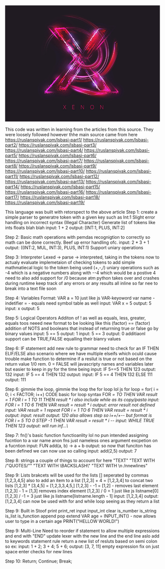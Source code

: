 <img
src="images/Xenon_Logo.jpg"
raw=true
alt="XENON"
style="margin-right: 10px;"
/>

This code was written in learning from the articles from this source. They were loosely followed however thhe main source came from here
https://ruslanspivak.com/lsbasi-part1/
https://ruslanspivak.com/lsbasi-part2/
https://ruslanspivak.com/lsbasi-part3/
https://ruslanspivak.com/lsbasi-part4/
https://ruslanspivak.com/lsbasi-part5/
https://ruslanspivak.com/lsbasi-part6/
https://ruslanspivak.com/lsbasi-part7/
https://ruslanspivak.com/lsbasi-part8/
https://ruslanspivak.com/lsbasi-part9/
https://ruslanspivak.com/lsbasi-part10/
https://ruslanspivak.com/lsbasi-part11/
https://ruslanspivak.com/lsbasi-part12/
https://ruslanspivak.com/lsbasi-part13/
https://ruslanspivak.com/lsbasi-part14/
https://ruslanspivak.com/lsbasi-part15/
https://ruslanspivak.com/lsbasi-part16/
https://ruslanspivak.com/lsbasi-part17/
https://ruslanspivak.com/lsbasi-part18/
https://ruslanspivak.com/lsbasi-part19/

This language was built with retorspect to the above article
Step 1: create a simple parser to generatre token with a given key such as Int:1
		Slight error handling on incorrect syntax (Illegal Character)
		Generate list of tokens like ints floats blah blah
		input: 1 + 2
		output: [INT:1, PLUS, INT:2]

Step 2: Basic math operations with pemdas recognigtion to correctly so math can be
		done correctly.
	 	Beef up error handling ofc.
		input: 2 * 3 + 1
		output: ((INT:2, MUL, INT:3), PLUS, INT:1)
		Support uniary operations

Step 3: Interpreter
		Lexed -> parse -> interpreted, taking in the tokens now to actualy evaluate
		implemetaion of checking tokens to add simple mathmatiecal logic to the token being used (+,-,/)
		uniary operations such as -4 which is a negative numbers along with --4 which would be a postive 4
		need to also add support for /0 because atm python takes over and crashes
		during runtime keep track of any errors or any results
		all inline so far nee to break into a text file soon

Step 4: Variables
		Format: VAR a = 10 just like js
		VAR-keyoword
		var name  - indetifier
		= - equals
		need symbol table as well
		input: VAR x = 5
		output: 5
		input: x
		output: 5

Step 5: Logical Operators
		Additon of ! as well as equals, less, greater, equals toos
		neeed new format to be looking like this (factor) == (factor)
		addition of NOTS and booleans that instead of returrning true or false go by binary values
		input: 5 == 5
		output: 1
		input: 5 == 3
		output: 0
		additiaonl support can be TRUE,FALSE equalling their bianry values

Step 6: IF statement
		add new rule to grammar need to check for an IF <condition> THEN ELIF/ELSE
		also scenario where we have multiple elseifs which oculd cause trouble
		make function to determine if a resilut is true or not based on the return value 1/0 rem. 0 = FALSE
		will javascripty names and variables later but easier to keep in py for the time being
		input: IF 5==5 THEN 123
		output: 132
		input: IF 5 == 4 THEN 132
		output:
		input: IF 5 == 4 THEN 132 ELSE 111
		output: 111

Step 6: gimmie the loop, gimmie the loop the for loop lol
		js for loop = for( i = 0; i < FACTOR; i++) CODE
		basic for loop syntax FOR <var name here> = <starting value> TO <ending value> THEN <expr>
		VAR result = 1
		FOR i = 1 TO 11 THEN result * i
		also include while as its copy/pasta
		input: FOR i = 1 TO 6 THEN VAR result = result * i
		output: error result not defined
		input: VAR result = 1
		repeat FOR i = 1 TO 6 THEN VAR result = result * i
		output:
		input: result
		output: 120
		also allows step so i++/+--
		but format is FOR i = 5 TO 0 STEP -1 THEN VAR result = result * i
		--
		input: WHILE TRUE THEN 123
		output: will run inf...\

Step 7: fn()'s
		basic function functioanlity lol no pun intended
		assigning fucntion to a var name
		anon fns just nameless ones
		argument excpetion on a fucntion
		input: FUN add(a, b) -> a + b
		output: <function add>
		so now that funciton has been defined we can now use
		so calling
		input: add(2,5)
		output: 7

Step 8: strings
		a couple of things to account for here
		"TEXT"
		"TEXT WITH /"QUOTES/""
		"TEXT WITH \\BACKSLASH\\"
		"TEXT WITH \n /nnewlines"

Step 9: Lists
		brakcets will be used for the lists [] seperated by commas
		[1,2,3,4,5]
		also to add an item to a list
		[1,2,3] + 4 = [1,2,3,4]
		to concat two lists
		[1,2,3] * [3,4,5] = [1,2,3,3,4,5,]
		[1,2,3] - -1 = [1,2] - removes last element
		[1,2,3] - 1 = [1,3] removes index element
		[1,2,3] / 0 = 1 just like js listname[0]
		[1,2,3] / -1 = 3 just like js listname[listname.length - 1]
		input: [1,2,3,4]
		output: [1,2,3,4]
		can now be used with for and while loop seeing as they return a list

Step 9: Built in Stoof
		print
		print_ret
		input
		input_int
		clear
		is_number
		is_string
		is_list
		is_function
		append
		pop
		extend
		VAR age = INPUT_INT() - now allows user to type in a certain age
		PRINT("HELLOW WORLD!")

Step 9: Multi-Line
		Need to reorder if statement to allow multiple expressions and end with "END"
		update lexer with the new line and the end line aslo add to keywords
		statement rule
		return a new list of resluts based on semi colon so ex:
		input: 1 + 2; 3 + 4; 5 + 6;
		output: [3, 7, 11]
		empty expression fix on just space enter
		checks for new lines

Step 10: Return; Continue; Break;